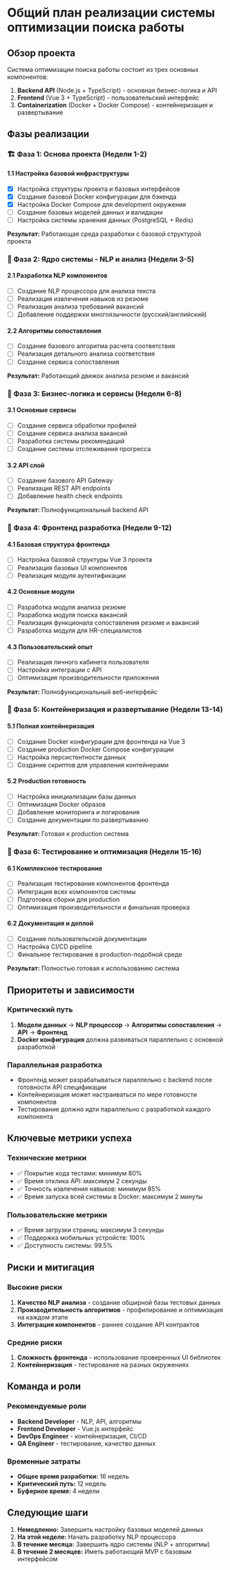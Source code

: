 # Общий план реализации системы оптимизации поиска работы

## Обзор проекта

Система оптимизации поиска работы состоит из трех основных компонентов:

1. **Backend API** (Node.js + TypeScript) - основная бизнес-логика и API
2. **Frontend** (Vue 3 + TypeScript) - пользовательский интерфейс
3. **Containerization** (Docker + Docker Compose) - контейнеризация и развертывание

## Фазы реализации

### 🏗️ Фаза 1: Основа проекта (Недели 1-2)

#### 1.1 Настройка базовой инфраструктуры

- [x] Настройка структуры проекта и базовых интерфейсов
- [x] Создание базовой Docker конфигурации для бэкенда
- [x] Настройка Docker Compose для development окружения
- [ ] Создание базовых моделей данных и валидации
- [ ] Настройка системы хранения данных (PostgreSQL + Redis)

**Результат:** Работающая среда разработки с базовой структурой проекта

### 🧠 Фаза 2: Ядро системы - NLP и анализ (Недели 3-5)

#### 2.1 Разработка NLP компонентов

- [ ] Создание NLP процессора для анализа текста
- [ ] Реализация извлечения навыков из резюме
- [ ] Реализация анализа требований вакансий
- [ ] Добавление поддержки многоязычности (русский/английский)

#### 2.2 Алгоритмы сопоставления

- [ ] Создание базового алгоритма расчета соответствия
- [ ] Реализация детального анализа соответствия
- [ ] Создание сервиса сопоставления

**Результат:** Работающий движок анализа резюме и вакансий

### 🔧 Фаза 3: Бизнес-логика и сервисы (Недели 6-8)

#### 3.1 Основные сервисы

- [ ] Создание сервиса обработки профилей
- [ ] Создание сервиса анализа вакансий
- [ ] Разработка системы рекомендаций
- [ ] Создание системы отслеживания прогресса

#### 3.2 API слой

- [ ] Создание базового API Gateway
- [ ] Реализация REST API endpoints
- [ ] Добавление health check endpoints

**Результат:** Полнофункциональный backend API

### 🎨 Фаза 4: Фронтенд разработка (Недели 9-12)

#### 4.1 Базовая структура фронтенда

- [ ] Настройка базовой структуры Vue 3 проекта
- [ ] Реализация базовых UI компонентов
- [ ] Реализация модуля аутентификации

#### 4.2 Основные модули

- [ ] Разработка модуля анализа резюме
- [ ] Разработка модуля поиска вакансий
- [ ] Реализация функционала сопоставления резюме и вакансий
- [ ] Разработка модуля для HR-специалистов

#### 4.3 Пользовательский опыт

- [ ] Реализация личного кабинета пользователя
- [ ] Настройка интеграции с API
- [ ] Оптимизация производительности приложения

**Результат:** Полнофункциональный веб-интерфейс

### 🐳 Фаза 5: Контейнеризация и развертывание (Недели 13-14)

#### 5.1 Полная контейнеризация

- [ ] Создание Docker конфигурации для фронтенда на Vue 3
- [ ] Создание production Docker Compose конфигурации
- [ ] Настройка персистентности данных
- [ ] Создание скриптов для управления контейнерами

#### 5.2 Production готовность

- [ ] Настройка инициализации базы данных
- [ ] Оптимизация Docker образов
- [ ] Добавление мониторинга и логирования
- [ ] Создание документации по развертыванию

**Результат:** Готовая к production система

### 🧪 Фаза 6: Тестирование и оптимизация (Недели 15-16)

#### 6.1 Комплексное тестирование

- [ ] Реализация тестирования компонентов фронтенда
- [ ] Интеграция всех компонентов системы
- [ ] Подготовка сборки для production
- [ ] Оптимизация производительности и финальная проверка

#### 6.2 Документация и деплой

- [ ] Создание пользовательской документации
- [ ] Настройка CI/CD pipeline
- [ ] Финальное тестирование в production-подобной среде

**Результат:** Полностью готовая к использованию система

## Приоритеты и зависимости

### Критический путь

1. **Модели данных** → **NLP процессор** → **Алгоритмы сопоставления** → **API** → **Фронтенд**
2. **Docker конфигурация** должна развиваться параллельно с основной разработкой

### Параллельная разработка

- Фронтенд может разрабатываться параллельно с backend после готовности API спецификации
- Контейнеризация может настраиваться по мере готовности компонентов
- Тестирование должно идти параллельно с разработкой каждого компонента

## Ключевые метрики успеха

### Технические метрики

- ✅ Покрытие кода тестами: минимум 80%
- ✅ Время отклика API: максимум 2 секунды
- ✅ Точность извлечения навыков: минимум 85%
- ✅ Время запуска всей системы в Docker: максимум 2 минуты

### Пользовательские метрики

- ✅ Время загрузки страниц: максимум 3 секунды
- ✅ Поддержка мобильных устройств: 100%
- ✅ Доступность системы: 99.5%

## Риски и митигация

### Высокие риски

1. **Качество NLP анализа** - создание обширной базы тестовых данных
2. **Производительность алгоритмов** - профилирование и оптимизация на каждом этапе
3. **Интеграция компонентов** - раннее создание API контрактов

### Средние риски

1. **Сложность фронтенда** - использование проверенных UI библиотек
2. **Контейнеризация** - тестирование на разных окружениях

## Команда и роли

### Рекомендуемые роли

- **Backend Developer** - NLP, API, алгоритмы
- **Frontend Developer** - Vue.js интерфейс
- **DevOps Engineer** - контейнеризация, CI/CD
- **QA Engineer** - тестирование, качество данных

### Временные затраты

- **Общее время разработки:** 16 недель
- **Критический путь:** 12 недель
- **Буферное время:** 4 недели

## Следующие шаги

1. **Немедленно:** Завершить настройку базовых моделей данных
2. **На этой неделе:** Начать разработку NLP процессора
3. **В течение месяца:** Завершить ядро системы (NLP + алгоритмы)
4. **В течение 2 месяцев:** Иметь работающий MVP с базовым интерфейсом
